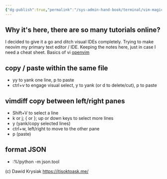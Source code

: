 ```yaml
---
{"dg-publish":true,"permalink":"/sys-admin-hand-book/terminal/vim-magic/","title":"Vim magic","tags":["vim","Linux","GNU","windows","macos"]}
---
```


## Why it's here, there are so many tutorials online?
I decided to give it a go and ditch visual IDEs completely. Trying to make neovim my primary text editor / IDE. Keeping the notes here, just in case I need a cheat sheet.
Basics of vi [openvim](https://www.openvim.com/tutorial.html)
## copy / paste within the same file
* yy to yank one line, p to paste
* ctrl+v to engage visual select, y to yank (or d to delete/cut), p to paste

## vimdiff copy between left/right panes

* Shift+V to select a line
* k or j; { or }; up or down keys to select more lines
* y (yank/copy selected lines)
* ctrl+w, left/right to move to the other pane
* p (paste)

## format JSON

* :%!python -m json.tool


(c) Dawid Krysiak https://itisoktoask.me/
